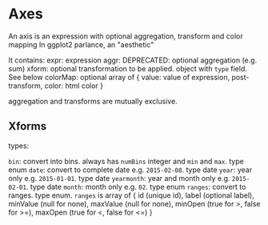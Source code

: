 # Axes

An axis is an expression with optional aggregation, transform and color mapping
In ggplot2 parlance, an "aesthetic"

It contains:
 expr: expression
 aggr: DEPRECATED: optional aggregation (e.g. sum)
 xform: optional transformation to be applied. object with `type` field. See below
 colorMap: optional array of { value: value of expression, post-transform, color: html color }

aggregation and transforms are mutually exclusive.

## Xforms

types: 

`bin`: convert into bins. always has `numBins` integer and `min` and `max`. type enum
`date`: convert to complete date e.g. `2015-02-08`. type date
`year`: year only e.g. `2015-01-01`. type date
`yearmonth`: year and month only e.g. `2015-02-01`. type date
`month`: month only e.g. `02`. type enum
`ranges`: convert to ranges. type enum. `ranges` is array of { id (unique id), label (optional label), minValue (null for none), maxValue (null for none), minOpen (true for >, false for >=), maxOpen (true for <, false for <=) }

